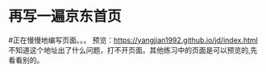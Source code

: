 # 再写一遍京东首页
#正在慢慢地编写页面。。。
预览：https://yangjian1992.github.io/jd/index.html
不知道这个地址出了什么问题，打不开页面。其他练习中的页面是可以预览的,先看看别的。
